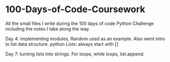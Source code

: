 # 100-Days-of-Code-Coursework
All the small files I write during the 100 days of code Python Challenge including the notes I take along the way. 

Day 4: implementing modules, Random used as an example. Also went intro to list data structure.
python Lists: always start with []

Day 7: turning lists into strings. For loops, while loops, list.append.
